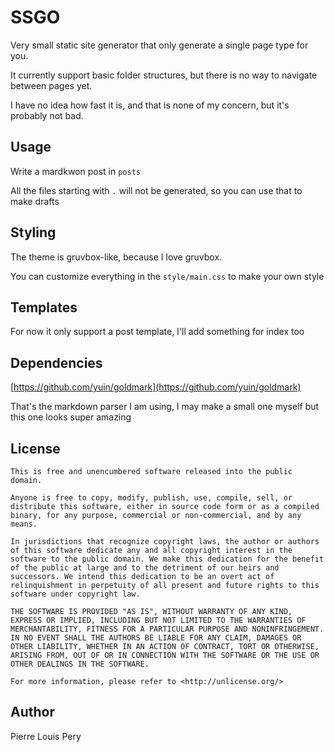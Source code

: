 # SSGO

Very small static site generator that only generate a single page type for you.

It currently support basic folder structures, but there is no way to navigate between pages yet.

I have no idea how fast it is, and that is none of my concern, but it's probably not bad.

## Usage

Write a mardkwon post in `posts`

All the files starting with `.` will not be generated, so you can use that to make drafts

## Styling

The theme is gruvbox-like, because I love gruvbox.

You can customize everything in the `style/main.css` to make your own style

## Templates

For now it only support a post template, I'll add something for index too

## Dependencies

[https://github.com/yuin/goldmark](https://github.com/yuin/goldmark)

That's the markdown parser I am using, I may make a small one myself but this one looks super amazing

## License

```license
This is free and unencumbered software released into the public domain.

Anyone is free to copy, modify, publish, use, compile, sell, or
distribute this software, either in source code form or as a compiled
binary, for any purpose, commercial or non-commercial, and by any
means.

In jurisdictions that recognize copyright laws, the author or authors
of this software dedicate any and all copyright interest in the
software to the public domain. We make this dedication for the benefit
of the public at large and to the detriment of our heirs and
successors. We intend this dedication to be an overt act of
relinquishment in perpetuity of all present and future rights to this
software under copyright law.

THE SOFTWARE IS PROVIDED "AS IS", WITHOUT WARRANTY OF ANY KIND,
EXPRESS OR IMPLIED, INCLUDING BUT NOT LIMITED TO THE WARRANTIES OF
MERCHANTABILITY, FITNESS FOR A PARTICULAR PURPOSE AND NONINFRINGEMENT.
IN NO EVENT SHALL THE AUTHORS BE LIABLE FOR ANY CLAIM, DAMAGES OR
OTHER LIABILITY, WHETHER IN AN ACTION OF CONTRACT, TORT OR OTHERWISE,
ARISING FROM, OUT OF OR IN CONNECTION WITH THE SOFTWARE OR THE USE OR
OTHER DEALINGS IN THE SOFTWARE.

For more information, please refer to <http://unlicense.org/>
```

## Author

Pierre Louis Pery
